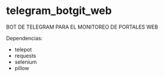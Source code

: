 # telegram_botgit_web
BOT DE TELEGRAM PARA EL MONITOREO DE PORTALES WEB

Dependencias:

* telepot
* requests
* selenium
* pillow

